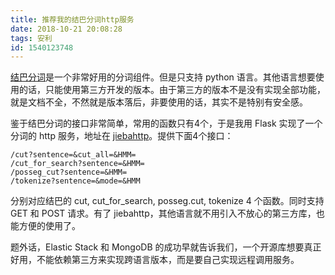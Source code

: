 ```yaml
---
title: 推荐我的结巴分词http服务
date: 2018-10-21 20:08:28
tags: 安利
id: 1540123748
---
```

[结巴分词](https://github.com/fxsjy/jieba)是一个非常好用的分词组件。但是只支持 python 语言。其他语言想要使用的话，只能使用第三方开发的版本。由于第三方的版本不是没有实现全部功能，就是文档不全，不然就是版本落后，非要使用的话，其实不是特别有安全感。

鉴于结巴分词的接口非常简单，常用的函数只有4个，于是我用 Flask 实现了一个分词的 http 服务，地址在 [jiebahttp](https://github.com/questionlin/jiebahttp)。提供下面4个接口：
```
/cut?sentence=&cut_all=&HMM=
/cut_for_search?sentence=&HMM=
/posseg_cut?sentence=&HMM=
/tokenize?sentence=&mode=&HMM
```
分别对应结巴的 cut, cut_for_search, posseg.cut, tokenize 4 个函数。同时支持 GET 和 POST 请求。有了 jiebahttp，其他语言就不用引入不放心的第三方库，也能方便的使用了。

题外话，Elastic Stack 和 MongoDB 的成功早就告诉我们，一个开源库想要真正好用，不能依赖第三方来实现跨语言版本，而是要自己实现远程调用服务。